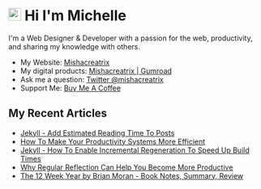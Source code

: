 # <img src="https://media.giphy.com/media/hvRJCLFzcasrR4ia7z/giphy.gif" width="25px"> Hi I'm Michelle


I'm a Web Designer & Developer with a passion for the web, productivity, and sharing my knowledge with others.

- My Website: [Mishacreatrix](https://mishacreatrix.com/)
- My digital products: [Mishacreatrix | Gumroad](https://gumroad.com/mishacreatrix)
- Ask me a question: [Twitter @mishacreatrix](https://twitter.com/MishaCreatrix)
- Support Me: [Buy Me A Coffee](https://www.buymeacoffee.com/mishacreatrix)


## My Recent Articles

  * [Jekyll - Add Estimated Reading Time To Posts](https://mishacreatrix.com/estimated-reading-time-jekyll)
  * [How To Make Your Productivity Systems More Efficient](https://mishacreatrix.com/productivity-systems)
  * [Jekyll - How To Enable Incremental Regeneration To Speed Up Build Times](https://mishacreatrix.com/incremental-regeneration-jekyll)
  * [Why Regular Reflection Can Help You Become More Productive](https://mishacreatrix.com/regular-reflection)
  * [The 12 Week Year by Brian Moran - Book Notes, Summary, Review](https://mishacreatrix.com/12-week-year-brian-moran)
